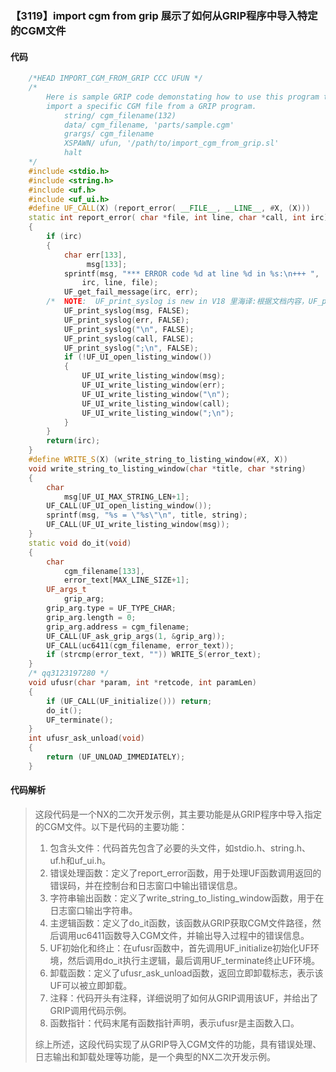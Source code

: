 ### 【3119】import cgm from grip 展示了如何从GRIP程序中导入特定的CGM文件

#### 代码

```cpp
    /*HEAD IMPORT_CGM_FROM_GRIP CCC UFUN */  
    /*  
        Here is sample GRIP code demonstating how to use this program to  
        import a specific CGM file from a GRIP program.  
            string/ cgm_filename(132)  
            data/ cgm_filename, 'parts/sample.cgm'  
            grargs/ cgm_filename  
            XSPAWN/ ufun, '/path/to/import_cgm_from_grip.sl'  
            halt  
    */  
    #include <stdio.h>  
    #include <string.h>  
    #include <uf.h>  
    #include <uf_ui.h>  
    #define UF_CALL(X) (report_error( __FILE__, __LINE__, #X, (X)))  
    static int report_error( char *file, int line, char *call, int irc)  
    {  
        if (irc)  
        {  
            char err[133],  
                 msg[133];  
            sprintf(msg, "*** ERROR code %d at line %d in %s:\n+++ ",  
                irc, line, file);  
            UF_get_fail_message(irc, err);  
        /*  NOTE:  UF_print_syslog is new in V18 里海译:根据文档内容，UF_print_syslog是V18版本新增的功能。文档的目的是提醒注意UF_print_syslog是V18版本新增的功能，请仅回答译文，不要添加任何废话。 */  
            UF_print_syslog(msg, FALSE);  
            UF_print_syslog(err, FALSE);  
            UF_print_syslog("\n", FALSE);  
            UF_print_syslog(call, FALSE);  
            UF_print_syslog(";\n", FALSE);  
            if (!UF_UI_open_listing_window())  
            {  
                UF_UI_write_listing_window(msg);  
                UF_UI_write_listing_window(err);  
                UF_UI_write_listing_window("\n");  
                UF_UI_write_listing_window(call);  
                UF_UI_write_listing_window(";\n");  
            }  
        }  
        return(irc);  
    }  
    #define WRITE_S(X) (write_string_to_listing_window(#X, X))  
    void write_string_to_listing_window(char *title, char *string)  
    {  
        char  
            msg[UF_UI_MAX_STRING_LEN+1];  
        UF_CALL(UF_UI_open_listing_window());  
        sprintf(msg, "%s = \"%s\"\n", title, string);  
        UF_CALL(UF_UI_write_listing_window(msg));  
    }  
    static void do_it(void)  
    {  
        char  
            cgm_filename[133],  
            error_text[MAX_LINE_SIZE+1];  
        UF_args_t  
            grip_arg;  
        grip_arg.type = UF_TYPE_CHAR;  
        grip_arg.length = 0;  
        grip_arg.address = cgm_filename;  
        UF_CALL(UF_ask_grip_args(1, &grip_arg));  
        UF_CALL(uc6411(cgm_filename, error_text));  
        if (strcmp(error_text, "")) WRITE_S(error_text);  
    }  
    /* qq3123197280 */  
    void ufusr(char *param, int *retcode, int paramLen)  
    {  
        if (UF_CALL(UF_initialize())) return;  
        do_it();  
        UF_terminate();  
    }  
    int ufusr_ask_unload(void)  
    {  
        return (UF_UNLOAD_IMMEDIATELY);  
    }

```

#### 代码解析

> 这段代码是一个NX的二次开发示例，其主要功能是从GRIP程序中导入指定的CGM文件。以下是代码的主要功能：
>
> 1. 包含头文件：代码首先包含了必要的头文件，如stdio.h、string.h、uf.h和uf_ui.h。
> 2. 错误处理函数：定义了report_error函数，用于处理UF函数调用返回的错误码，并在控制台和日志窗口中输出错误信息。
> 3. 字符串输出函数：定义了write_string_to_listing_window函数，用于在日志窗口输出字符串。
> 4. 主逻辑函数：定义了do_it函数，该函数从GRIP获取CGM文件路径，然后调用uc6411函数导入CGM文件，并输出导入过程中的错误信息。
> 5. UF初始化和终止：在ufusr函数中，首先调用UF_initialize初始化UF环境，然后调用do_it执行主逻辑，最后调用UF_terminate终止UF环境。
> 6. 卸载函数：定义了ufusr_ask_unload函数，返回立即卸载标志，表示该UF可以被立即卸载。
> 7. 注释：代码开头有注释，详细说明了如何从GRIP调用该UF，并给出了GRIP调用代码示例。
> 8. 函数指针：代码末尾有函数指针声明，表示ufusr是主函数入口。
>
> 综上所述，这段代码实现了从GRIP导入CGM文件的功能，具有错误处理、日志输出和卸载处理等功能，是一个典型的NX二次开发示例。
>
